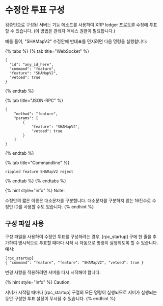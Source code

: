 # 수정안 투표 구성

검증인으로 구성된 서버는 기능 메소드를 사용하여 XRP ledger 프로토콜 수정에 투표할 수 있습니다. (이 방법은 관리자 액세스 권한이 필요합니다.)

예를 들어, "SHAMapV2" 수정안에 반대표를 던지려면 다음 명령을 실행합니다:

{% tabs %}
{% tab title="WebSocket" %}
```
{
  "id": "any_id_here",
  "command": "feature",
  "feature": "SHAMapV2",
  "vetoed": true
}
```
{% endtab %}

{% tab title="JSON-RPC" %}
```
{
    "method": "feature",
    "params": [
        {
            "feature": "SHAMapV2",
            "vetoed": true
        }
    ]
}
```
{% endtab %}

{% tab title="Commandline" %}
```
rippled feature SHAMapV2 reject
```
{% endtab %}
{% endtabs %}

{% hint style="info" %}
Note:

수정안의 짧은 이름은 대소문자를 구분합니다. 대소문자를 구분하지 않는 16진수로 수정안 ID를 사용할 수도 있습니다.
{% endhint %}

## 구성 파일 사용

구성 파일을 사용하여 수정안 투표를 구성하려는 경우, \[rpc\_startup] 구에 한 줄을 추가하여 명시적으로 투표할 때마다 시작 시 자동으로 명령이 실행되도록 할 수 있습니다. \
예시:

```
[rpc_startup]
{ "command": "feature", "feature": "SHAMapV2", "vetoed": true }
```

변경 사항을 적용하려면 서버를 다시 시작해야 합니다.

{% hint style="info" %}
Caution:

서버가 시작될 때마다 \[rpc\_startup] 구절의 모든 명령이 실행되므로 서버가 실행되는 동안 구성한 투표 설정이 무시될 수 있습니다.
{% endhint %}
